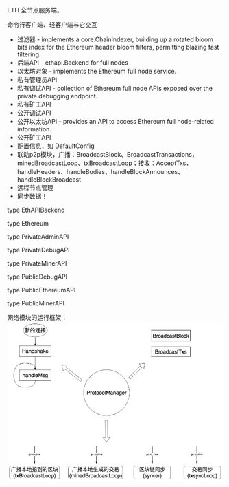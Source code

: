 ETH 全节点服务端。

命令行客户端、轻客户端与它交互

* 过滤器 - implements a core.ChainIndexer, building up a rotated bloom bits index for the Ethereum header bloom filters, permitting blazing fast filtering.
* 后端API - ethapi.Backend for full nodes
* 以太坊对象 - implements the Ethereum full node service.
* 私有管理员API
* 私有调试API - collection of Ethereum full node APIs exposed over the private debugging endpoint.
* 私有矿工API
* 公开调试API
* 公开以太坊API - provides an API to access Ethereum full node-related information.
* 公开矿工API
* 配置信息，如 DefaultConfig
* 联动p2p模块，广播：BroadcastBlock、BroadcastTransactions，minedBroadcastLoop、txBroadcastLoop；接收：AcceptTxs，handleHeaders、handleBodies、handleBlockAnnounces、handleBlockBroadcast
* 远程节点管理
* 同步数据！

type EthAPIBackend

type Ethereum

type PrivateAdminAPI

type PrivateDebugAPI

type PrivateMinerAPI

type PublicDebugAPI

type PublicEthereumAPI

type PublicMinerAPI

网络模块的运行框架：![](/assets/eth-protocol-manager.png)

